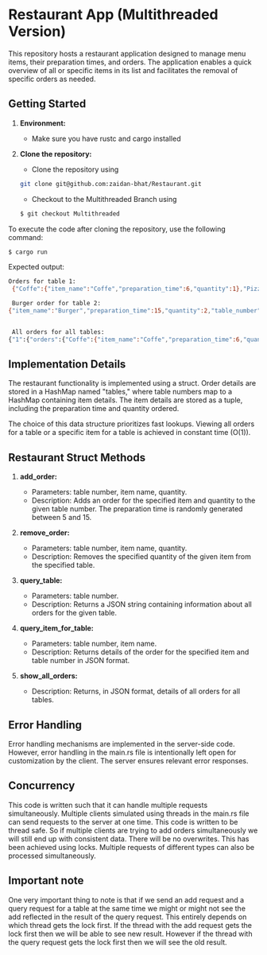 # Restaurant App (Multithreaded Version)

This repository hosts a restaurant application designed to manage menu items, their preparation times, and orders. The application enables a quick overview of all or specific items in its list and facilitates the removal of specific orders as needed.

## Getting Started

1. **Environment:**
   - Make sure you have rustc and cargo installed

2. **Clone the repository:**
   - Clone the repository  using
   ```bash
   git clone git@github.com:zaidan-bhat/Restaurant.git
   ```
   - Checkout to the Multithreaded Branch using
   ```bash
   $ git checkout Multithreaded
   ```

To execute the code after cloning the repository, use the following command:
```bash
$ cargo run
```

Expected output:

```bash
Orders for table 1: 
 {"Coffe":{"item_name":"Coffe","preparation_time":6,"quantity":1},"Pizza":{"item_name":"Pizza","preparation_time":7,"quantity":1}} 

 Burger order for table 2: 
{"item_name":"Burger","preparation_time":15,"quantity":2,"table_number":2} 


 All orders for all tables: 
{"1":{"orders":{"Coffe":{"item_name":"Coffe","preparation_time":6,"quantity":1}},"table_number":1},"2":{"orders":{"Burger":{"item_name":"Burger","preparation_time":15,"quantity":2},"Pizza":{"item_name":"Pizza","preparation_time":5,"quantity":1}},"table_number":2},"3":{"orders":{"Pizza":{"item_name":"Pizza","preparation_time":15,"quantity":1}},"table_number":3}} 
```

## Implementation Details

The restaurant functionality is implemented using a struct. Order details are stored in a HashMap named "tables," where table numbers map to a HashMap containing item details. The item details are stored as a tuple, including the preparation time and quantity ordered.

The choice of this data structure prioritizes fast lookups. Viewing all orders for a table or a specific item for a table is achieved in constant time (O(1)).

## Restaurant Struct Methods

1. **add_order:**
   - Parameters: table number, item name, quantity.
   - Description: Adds an order for the specified item and quantity to the given table number. The preparation time is randomly generated between 5 and 15.

2. **remove_order:**
   - Parameters: table number, item name, quantity.
   - Description: Removes the specified quantity of the given item from the specified table.

3. **query_table:**
   - Parameters: table number.
   - Description: Returns a JSON string containing information about all orders for the given table.

4. **query_item_for_table:**
   - Parameters: table number, item name.
   - Description: Returns details of the order for the specified item and table number in JSON format.

5. **show_all_orders:**
   - Description: Returns, in JSON format, details of all orders for all tables.

## Error Handling

Error handling mechanisms are implemented in the server-side code. However, error handling in the main.rs file is intentionally left open for customization by the client. The server ensures relevant error responses.

## Concurrency

This code is written such that it can handle multiple requests simultaneously. Multiple clients simulated using threads in the main.rs file can send requests to the server at one time. This code is written to be thread safe. So if multiple clients are trying to add orders simultaneously we will still end up with consistent data. There will be no overwrites. This has been achieved using locks. Multiple requests of different types can also be processed simultaneously.


## Important note

One very important thing to note is that if we send an add request and a query request for a table at the same time we might or might not see the add reflected in the result of the query request. This entirely depends on which thread gets the lock first. If the thread with the add request gets the lock first then we will be able to see new result. However if the thread with the query request gets the lock first then we will see the old result. 
